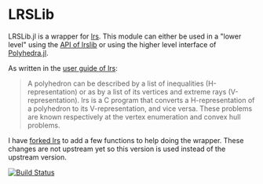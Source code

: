 # LRSLib

LRSLib.jl is a wrapper for [lrs](http://cgm.cs.mcgill.ca/~avis/C/lrs.html). This module can either be used in a "lower level" using the [API of lrslib](http://cgm.cs.mcgill.ca/~avis/C/lrslib/lrslib.html) or using the higher level interface of [Polyhedra.jl](https://github.com/blegat/Polyhedra.jl).

As written in the [user guide of lrs](http://cgm.cs.mcgill.ca/~avis/C/lrslib/USERGUIDE.html#Introduction):
> A polyhedron can be described by a list of inequalities (H-representation) or as by a list of its vertices and extreme rays (V-representation). lrs is a C program that converts a H-representation of a polyhedron to its V-representation, and vice versa.  These problems are known respectively at the vertex enumeration and convex hull problems.

I have [forked lrs](https://github.com/blegat/lrslib) to add a few functions to help doing the wrapper.
These changes are not upstream yet so this version is used instead of the upstream version.

[![Build Status](https://travis-ci.org/blegat/LRSLib.jl.svg?branch=master)](https://travis-ci.org/blegat/LRSLib.jl)
